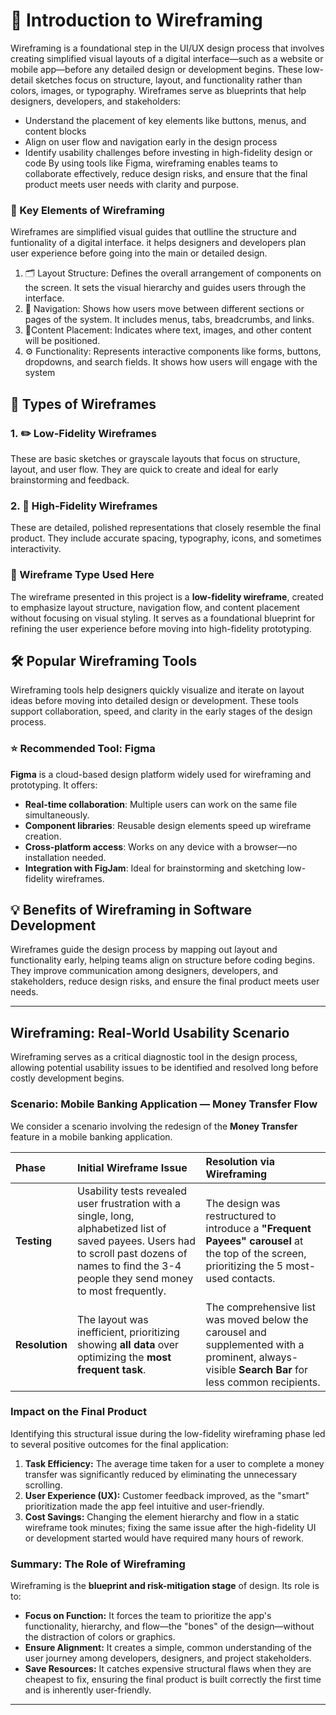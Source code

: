 # 🧭 Introduction to Wireframing
Wireframing is a foundational step in the UI/UX design process that involves creating simplified visual layouts of a digital interface—such as a website or mobile app—before any detailed design or development begins. These low-detail sketches focus on structure, layout, and functionality rather than colors, images, or typography.
Wireframes serve as blueprints that help designers, developers, and stakeholders:
* Understand the placement of key elements like buttons, menus, and content blocks
* Align on user flow and navigation early in the design process
* Identify usability challenges before investing in high-fidelity design or code
By using tools like Figma, wireframing enables teams to collaborate effectively, reduce design risks, and ensure that the final product meets user needs with clarity and purpose.

### 🧩 Key Elements of Wireframing
Wireframes are simplified visual guides that outlline the structure and funtionality of a digital interface. it helps designers and developers plan user experience before going into the main or detailed design.

1. 🗂️ Layout Structure:
Defines the overall arrangement of components on the screen. It sets the visual hierarchy and guides users through the interface.
2. 🧭 Navigation:
Shows how users move between different sections or pages of the system. It includes menus, tabs, breadcrumbs, and links.
3. 📝Content Placement:
 Indicates where text, images, and other content will be positioned.
4. ⚙️ Functionality:
Represents interactive components like forms, buttons, dropdowns, and search fields. It shows how users will engage with the system

## 🧱 Types of Wireframes

### 1. ✏️ Low-Fidelity Wireframes  
These are basic sketches or grayscale layouts that focus on structure, layout, and user flow. They are quick to create and ideal for early brainstorming and feedback.

### 2. 🎨 High-Fidelity Wireframes  
These are detailed, polished representations that closely resemble the final product. They include accurate spacing, typography, icons, and sometimes interactivity.

### 🧾 Wireframe Type Used Here
The wireframe presented in this project is a **low-fidelity wireframe**, created to emphasize layout structure, navigation flow, and content placement without focusing on visual styling. It serves as a foundational blueprint for refining the user experience before moving into high-fidelity prototyping.

## 🛠️ Popular Wireframing Tools

Wireframing tools help designers quickly visualize and iterate on layout ideas before moving into detailed design or development. These tools support collaboration, speed, and clarity in the early stages of the design process.

### ⭐ Recommended Tool: Figma

**Figma** is a cloud-based design platform widely used for wireframing and prototyping. It offers:

- **Real-time collaboration**: Multiple users can work on the same file simultaneously.
- **Component libraries**: Reusable design elements speed up wireframe creation.
- **Cross-platform access**: Works on any device with a browser—no installation needed.
- **Integration with FigJam**: Ideal for brainstorming and sketching low-fidelity wireframes.

## 💡 Benefits of Wireframing in Software Development
Wireframes guide the design process by mapping out layout and functionality early, helping teams align on structure before coding begins. They improve communication among designers, developers, and stakeholders, reduce design risks, and ensure the final product meets user needs.

***

## Wireframing: Real-World Usability Scenario

Wireframing serves as a critical diagnostic tool in the design process, allowing potential usability issues to be identified and resolved long before costly development begins.

### Scenario: Mobile Banking Application — Money Transfer Flow

We consider a scenario involving the redesign of the **Money Transfer** feature in a mobile banking application.

| Phase | Initial Wireframe Issue | Resolution via Wireframing |
| :--- | :--- | :--- |
| **Testing** | Usability tests revealed user frustration with a single, long, alphabetized list of saved payees. Users had to scroll past dozens of names to find the 3-4 people they send money to most frequently. | The design was restructured to introduce a **"Frequent Payees" carousel** at the top of the screen, prioritizing the 5 most-used contacts. |
| **Resolution** | The layout was inefficient, prioritizing showing **all data** over optimizing the **most frequent task**. | The comprehensive list was moved below the carousel and supplemented with a prominent, always-visible **Search Bar** for less common recipients. |

### Impact on the Final Product

Identifying this structural issue during the low-fidelity wireframing phase led to several positive outcomes for the final application:

1.  **Task Efficiency:** The average time taken for a user to complete a money transfer was significantly reduced by eliminating the unnecessary scrolling.
2.  **User Experience (UX):** Customer feedback improved, as the "smart" prioritization made the app feel intuitive and user-friendly.
3.  **Cost Savings:** Changing the element hierarchy and flow in a static wireframe took minutes; fixing the same issue after the high-fidelity UI or development started would have required many hours of rework.

### Summary: The Role of Wireframing

Wireframing is the **blueprint and risk-mitigation stage** of design. Its role is to:

* **Focus on Function:** It forces the team to prioritize the app's functionality, hierarchy, and flow—the "bones" of the design—without the distraction of colors or graphics.
* **Ensure Alignment:** It creates a simple, common understanding of the user journey among developers, designers, and project stakeholders.
* **Save Resources:** It catches expensive structural flaws when they are cheapest to fix, ensuring the final product is built correctly the first time and is inherently user-friendly.

***



